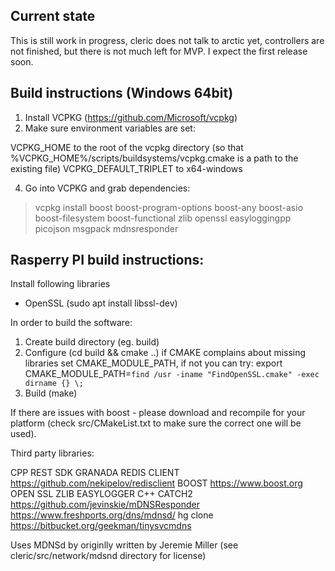 Current state
-------------------------------------------------------------------------------------------
This is still work in progress, cleric does not talk to arctic yet, controllers are not
finished, but there is not much left for MVP. I expect the first release soon.

Build instructions (Windows 64bit)
-------------------------------------------------------------------------------------------
1. Install VCPKG (https://github.com/Microsoft/vcpkg)
2. Make sure environment variables are set:

VCPKG_HOME to the root of the vcpkg directory (so that %VCPKG_HOME%/scripts/buildsystems/vcpkg.cmake is a path to the existing file)
VCPKG_DEFAULT_TRIPLET to x64-windows

4. Go into VCPKG and grab dependencies:

> vcpkg install boost boost-program-options boost-any boost-asio boost-filesystem boost-functional zlib openssl easyloggingpp picojson msgpack mdnsresponder


Rasperry PI build instructions:
-------------------------------------------------------------------------------------------

Install following libraries
 - OpenSSL (sudo apt install libssl-dev)
 
In order to build the software:
1. Create build directory (eg. build)
2. Configure (cd build && cmake ..) 
	if CMAKE complains about missing libraries set CMAKE_MODULE_PATH, if not you can try: export CMAKE_MODULE_PATH=`find /usr -iname "FindOpenSSL.cmake" -exec dirname {} \;`
3. Build (make)

If there are issues with boost - please download and recompile for your platform (check src/CMakeList.txt to make sure the correct one will be used).

Third party libraries:

CPP REST SDK
GRANADA
REDIS CLIENT https://github.com/nekipelov/redisclient
BOOST https://www.boost.org
OPEN SSL
ZLIB
EASYLOGGER C++
CATCH2
https://github.com/jevinskie/mDNSResponder
https://www.freshports.org/dns/mdnsd/
hg clone https://bitbucket.org/geekman/tinysvcmdns

Uses MDNSd by originlly written by Jeremie Miller (see cleric/src/network/mdsnd directory for license)
